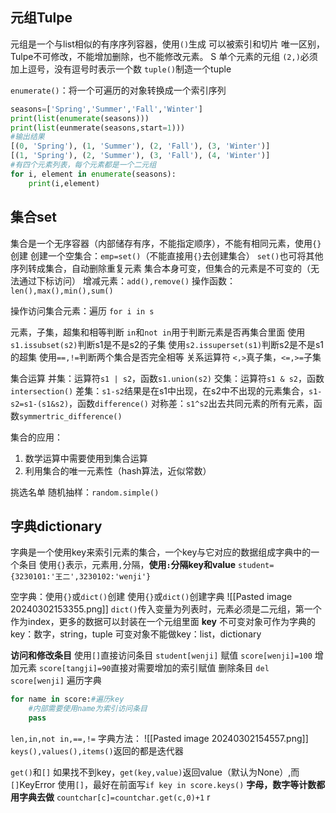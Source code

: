 ## 元组Tulpe
元组是一个与list相似的有序序列容器，使用`()`生成
可以被索引和切片
唯一区别，Tulpe不可修改，不能增加删除，也不能修改元素。
S
单个元素的元组
`(2,)`必须加上逗号，没有逗号时表示一个数
`tuple()`制造一个tuple

`enumerate()`：将一个可遍历的对象转换成一个索引序列
```python
seasons=['Spring','Summer','Fall','Winter']
print(list(enumerate(seasons)))
print(list(eunmerate(seasons,start=1)))
#输出结果
[(0, 'Spring'), (1, 'Summer'), (2, 'Fall'), (3, 'Winter')]
[(1, 'Spring'), (2, 'Summer'), (3, 'Fall'), (4, 'Winter')]
#有四个元素列表，每个元素都是一个二元组
for i, element in enumerate(seasons):
	print(i,element)
```

## 集合set
集合是一个无序容器（内部储存有序，不能指定顺序），不能有相同元素，使用`{}`创建
创建一个空集合：`emp=set()`（不能直接用`{}`去创建集合）
`set()`也可将其他序列转成集合，自动删除重复元素
集合本身可变，但集合的元素是不可变的（无法通过下标访问）
增减元素：`add(),remove()`
操作函数：`len(),max(),min(),sum()`

操作访问集合元素：遍历
`for i in s`

元素，子集，超集和相等判断
`in`和`not in`用于判断元素是否再集合里面
使用`s1.issubset(s2)`判断s1是不是s2的子集
使用`s2.issuperset(s1)`判断s2是不是s1的超集
使用`==,!=`判断两个集合是否完全相等
关系运算符
`<,>`真子集，`<=,>=`子集

集合运算
并集：运算符`s1 | s2`，函数`s1.union(s2)`
交集：运算符`s1 & s2`，函数`intersection()`
差集：`s1-s2`结果是在s1中出现，在s2中不出现的元素集合，`s1-s2=s1-(s1&s2)`，函数`difference()`
对称差：`s1^s2`出去共同元素的所有元素，函数`symmertric_difference()`

集合的应用：
1. 数学运算中需要使用到集合运算
2. 利用集合的唯一元素性（hash算法，近似常数）

挑选名单
随机抽样：`random.simple()`

## 字典dictionary
字典是一个使用key来索引元素的集合，一个key与它对应的数据组成字典中的一个条目
使用`{}`表示，元素用`,`分隔，**使用`:`分隔key和value**
`student={3230101:'王二',3230102:'wenji'}`

空字典：使用`{}`或`dict()`创建
使用`{}`或`dict()`创建字典
![[Pasted image 20240302153355.png]]
`dict()`传入变量为列表时，元素必须是二元组，第一个作为index，更多的数据可以封装在一个元组里面
**key**
不可变对象可作为字典的key：数字，string，tuple
可变对象不能做key：list，dictionary

**访问和修改条目**
使用`[]`直接访问条目
`student[wenji]`
赋值
`score[wenji]=100`
增加元素
`score[tangji]=90`直接对需要增加的索引赋值
删除条目
`del score[wenji]`
遍历字典
```python
for name in score:#遍历key
	#内部需要使用name为索引访问条目
	pass
```
`len,in,not in,==,!=`
字典方法：
![[Pasted image 20240302154557.png]]
`keys(),values(),items()`返回的都是迭代器

`get()`和`[]`
如果找不到key，`get(key,value)`返回value（默认为None）,而`[]`KeyError
使用`[]`，最好在前面写`if key in score.keys()`
**字母，数字等计数都用字典去做**
`countchar[c]=countchar.get(c,0)+1`
r